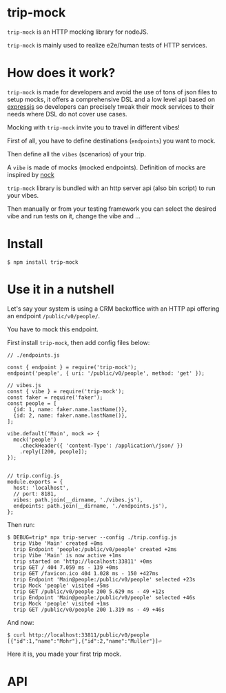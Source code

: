# trip-mock

`trip-mock` is an HTTP mocking library for nodeJS.

`trip-mock` is mainly used to realize e2e/human tests of HTTP services.

# How does it work?

`trip-mock` is made for developers and avoid the use of tons of json files to setup mocks, it offers a comprehensive DSL and a low level api based on [expressjs](http://expressjs.com) so developers can precisely tweak their mock services to their needs where DSL do not cover use cases.

Mocking with `trip-mock` invite you to travel in different vibes!

First of all, you have to define destinations (`endpoints`) you want to mock.

Then define all the `vibes` (scenarios) of your trip.

A `vibe` is made of mocks (mocked endpoints). Definition of mocks are inspired by [nock](https://github.com/node-nock/nock)

`trip-mock` library is bundled with an http server api (also bin script) to run your vibes.

Then manually or from your testing framework you can select the desired vibe and run tests on it, change the vibe and ...

# Install

```
$ npm install trip-mock
```

# Use it in a nutshell

Let's say your system is using a CRM backoffice with an HTTP api offering an endpoint `/public/v0/people/`.

You have to mock this endpoint.

First install `trip-mock`, then add config files below: 

```
// ./endpoints.js

const { endpoint } = require('trip-mock');
endpoint('people', { uri: '/public/v0/people', method: 'get' });

// vibes.js
const { vibe } = require('trip-mock');
const faker = require('faker');
const people = [
  {id: 1, name: faker.name.lastName()},
  {id: 2, name: faker.name.lastName()},
];

vibe.default('Main', mock => {
  mock('people')
    .checkHeader({ 'content-Type': /application\/json/ })
    .reply([200, people]);
});


// trip.config.js
module.exports = {
  host: 'localhost',
  // port: 8181,
  vibes: path.join(__dirname, './vibes.js'),
  endpoints: path.join(__dirname, './endpoints.js'),
};
```

Then run:

```
$ DEBUG=trip* npx trip-server --config ./trip.config.js 
  trip Vibe 'Main' created +0ms
  trip Endpoint 'people:/public/v0/people' created +2ms
  trip Vibe 'Main' is now active +1ms
  trip started on 'http://localhost:33811' +0ms
  trip GET / 404 7.059 ms - 139 +0ms
  trip GET /favicon.ico 404 1.028 ms - 150 +427ms
  trip Endpoint 'Main@people:/public/v0/people' selected +23s
  trip Mock 'people' visited +5ms
  trip GET /public/v0/people 200 5.629 ms - 49 +12s
  trip Endpoint 'Main@people:/public/v0/people' selected +46s
  trip Mock 'people' visited +1ms
  trip GET /public/v0/people 200 1.319 ms - 49 +46s
```

And now:

```
$ curl http://localhost:33811/public/v0/people
[{"id":1,"name":"Mohr"},{"id":2,"name":"Muller"}]⏎                    
```
Here it is, you made your first trip mock.

# API


